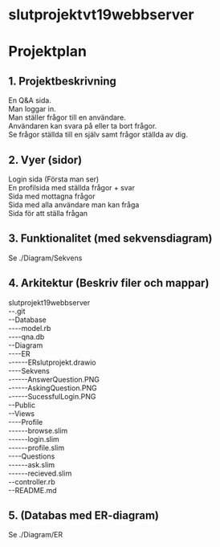 # slutprojektvt19webbserver

# Projektplan

## 1. Projektbeskrivning
En Q&A sida.  
Man loggar in.  
Man ställer frågor till en användare.  
Användaren kan svara på eller ta bort frågor.  
Se frågor ställda till en själv samt frågor ställda av dig.  

## 2. Vyer (sidor)
Login sida (Första man ser)  
En profilsida med ställda frågor + svar  
Sida med mottagna frågor  
Sida med alla användare man kan fråga  
Sida för att ställa frågan  

## 3. Funktionalitet (med sekvensdiagram)
Se ./Diagram/Sekvens

## 4. Arkitektur (Beskriv filer och mappar)
slutprojekt19webbserver  
--.git  
--Database  
----model.rb  
----qna.db  
--Diagram  
----ER  
------ERslutprojekt.drawio  
----Sekvens  
------AnswerQuestion.PNG  
------AskingQuestion.PNG  
------SucessfulLogin.PNG  
--Public  
--Views  
----Profile  
------browse.slim  
------login.slim  
------profile.slim  
----Questions  
------ask.slim  
------recieved.slim  
--controller.rb  
--README.md  

## 5. (Databas med ER-diagram)
Se ./Diagram/ER
